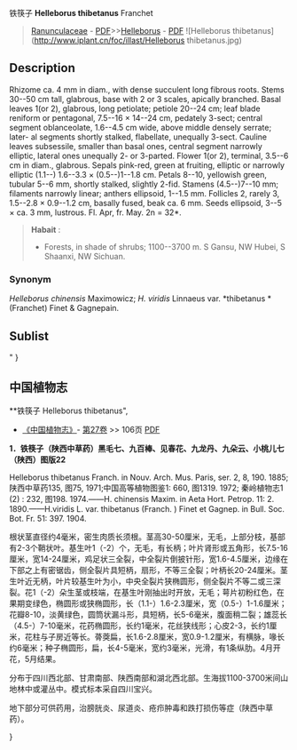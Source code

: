 铁筷子 **Helleborus thibetanus** Franchet

> [Ranunculaceae](http://www.iplant.cn/info/Ranunculaceae?t=foc) - [PDF](http://www.iplant.cn/foc/pdf/Ranunculaceae.pdf)>>[Helleborus](http://www.iplant.cn/info/Helleborus?t=foc) - [PDF](http://www.iplant.cn/foc/pdf/Helleborus.pdf)
![Helleborus thibetanus](http://www.iplant.cn/foc/illast/Helleborus thibetanus.jpg)

## Description

Rhizome ca. 4 mm in diam., with dense succulent long fibrous roots. Stems 30--50 cm tall, glabrous, base with 2 or 3 scales, apically branched. Basal leaves 1(or 2), glabrous, long petiolate; petiole 20--24 cm; leaf blade reniform or pentagonal, 7.5--16 × 14--24 cm, pedately 3-sect; central segment oblanceolate, 1.6--4.5 cm wide, above middle densely serrate; later- al segments shortly stalked, flabellate, unequally 3-sect. Cauline leaves subsessile, smaller than basal ones, central segment narrowly elliptic, lateral ones unequally 2- or 3-parted. Flower 1(or 2), terminal, 3.5--6 cm in diam., glabrous. Sepals pink-red, green at fruiting, elliptic or narrowly elliptic (1.1--) 1.6--3.3 × (0.5--)1--1.8 cm. Petals 8--10, yellowish green, tubular 5--6 mm, shortly stalked, slightly 2-fid. Stamens (4.5--)7--10 mm; filaments narrowly linear; anthers ellipsoid, 1--1.5 mm. Follicles 2, rarely 3, 1.5--2.8 × 0.9--1.2 cm, basally fused, beak ca. 6 mm. Seeds ellipsoid, 3--5 × ca. 3 mm, lustrous. Fl. Apr, fr. May. 2n = 32*.


> **Habait** : 
>* Forests, in shade of shrubs; 1100--3700 m. S Gansu, NW Hubei, S Shaanxi, NW Sichuan.

### Synonym
*Helleborus chinensis* Maximowicz; *H. viridis* Linnaeus var. *thibetanus * (Franchet) Finet & Gagnepain.


## Sublist
"
}
## 中国植物志

**铁筷子 Helleborus thibetanus",

* [《中国植物志》](http://www.iplant.cn/frps)- [第27卷](http://www.iplant.cn/frps/vol/27) >> 106页 [PDF](http://www.iplant.cn/frps/pdf/27/106.pdf)


**1．铁筷子（陕西中草药）黑毛七、九百棒、见春花、九龙丹、九朵云、小桃儿七（陕西）图版22**

Helleborus thibetanus Franch. in Nouv. Arch. Mus. Paris, ser. 2, 8, 190. 1885; 陕西中草药135, 图75, 1971;中国高等植物图鉴1: 660, 图1319. 1972; 秦岭植物志1 (2) : 232, 图198. 1974.——H. chinensis Maxim. in Aeta Hort. Petrop. 11: 2. 1890.——H.viridis L. var. thibetanus (Franch. ) Finet et Gagnep. in Bull. Soc. Bot. Fr. 51: 397. 1904.

根状茎直径约4毫米，密生肉质长须根。茎高30-50厘米，无毛，上部分枝，基部有2-3个鞘状叶。基生叶1（-2）个，无毛，有长柄；叶片肾形或五角形，长7.5-16厘米，宽14-24厘米，鸡足状三全裂，中全裂片倒披针形，宽1.6-4.5厘米，边缘在下部之上有密锯齿，侧全裂片具短柄，扇形，不等三全裂；叶柄长20-24厘米。茎生叶近无柄，叶片较基生叶为小，中央全裂片狭椭圆形，侧全裂片不等二或三深裂。花1（-2）朵生茎或枝端，在基生叶刚抽出时开放，无毛；萼片初粉红色，在果期变绿色，椭圆形或狭椭圆形，长（1.1-）1.6-2.3厘米，宽（0.5-）1-1.6厘米；花瓣8-10，淡黄绿色，圆筒状漏斗形，具短柄，长5-6毫米，腹面稍二裂；雄蕊长（4.5-）7-10毫米，花药椭圆形，长约1毫米，花丝狭线形；心皮2-3，长约1厘米，花柱与子房近等长。蓇葖扁，长1.6-2.8厘米，宽0.9-1.2厘米，有横脉，喙长约6毫米；种子椭圆形，扁，长4-5毫米，宽约3毫米，光滑，有1条纵肋。4月开花，5月结果。

分布于四川西北部、甘肃南部、陕西南部和湖北西北部。生海拔1100-3700米间山地林中或灌丛中。模式标本采自四川宝兴。

地下部分可供药用，治膀胱炎、尿道炎、疮疖肿毒和跌打损伤等症（陕西中草药）。

}